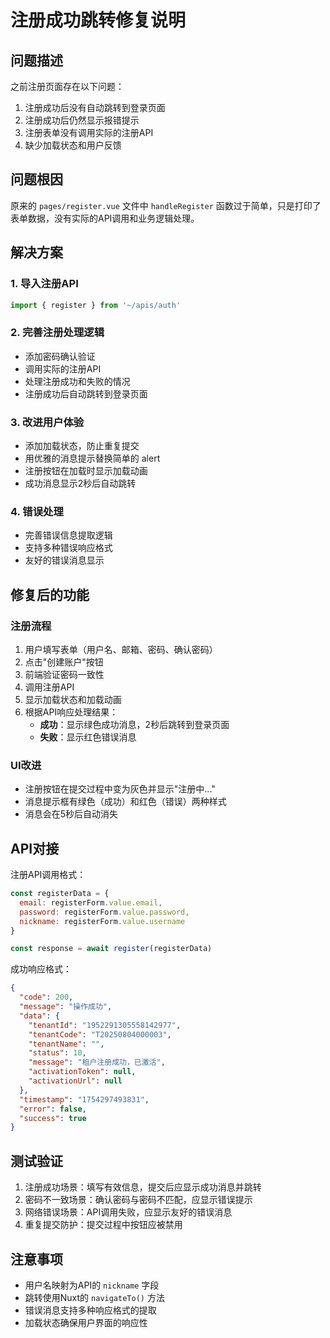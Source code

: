 # 注册成功跳转修复说明

## 问题描述
之前注册页面存在以下问题：
1. 注册成功后没有自动跳转到登录页面
2. 注册成功后仍然显示报错提示
3. 注册表单没有调用实际的注册API
4. 缺少加载状态和用户反馈

## 问题根因
原来的 `pages/register.vue` 文件中 `handleRegister` 函数过于简单，只是打印了表单数据，没有实际的API调用和业务逻辑处理。

## 解决方案

### 1. 导入注册API
```javascript
import { register } from '~/apis/auth'
```

### 2. 完善注册处理逻辑
- 添加密码确认验证
- 调用实际的注册API
- 处理注册成功和失败的情况
- 注册成功后自动跳转到登录页面

### 3. 改进用户体验
- 添加加载状态，防止重复提交
- 用优雅的消息提示替换简单的 alert
- 注册按钮在加载时显示加载动画
- 成功消息显示2秒后自动跳转

### 4. 错误处理
- 完善错误信息提取逻辑
- 支持多种错误响应格式
- 友好的错误消息显示

## 修复后的功能

### 注册流程
1. 用户填写表单（用户名、邮箱、密码、确认密码）
2. 点击"创建账户"按钮
3. 前端验证密码一致性
4. 调用注册API
5. 显示加载状态和加载动画
6. 根据API响应处理结果：
   - **成功**：显示绿色成功消息，2秒后跳转到登录页面
   - **失败**：显示红色错误消息

### UI改进
- 注册按钮在提交过程中变为灰色并显示"注册中..."
- 消息提示框有绿色（成功）和红色（错误）两种样式
- 消息会在5秒后自动消失

## API对接
注册API调用格式：
```javascript
const registerData = {
  email: registerForm.value.email,
  password: registerForm.value.password,
  nickname: registerForm.value.username
}

const response = await register(registerData)
```

成功响应格式：
```json
{
  "code": 200,
  "message": "操作成功",
  "data": {
    "tenantId": "1952291305558142977",
    "tenantCode": "T20250804000003",
    "tenantName": "",
    "status": 10,
    "message": "租户注册成功，已激活",
    "activationToken": null,
    "activationUrl": null
  },
  "timestamp": "1754297493831",
  "error": false,
  "success": true
}
```

## 测试验证
1. 注册成功场景：填写有效信息，提交后应显示成功消息并跳转
2. 密码不一致场景：确认密码与密码不匹配，应显示错误提示
3. 网络错误场景：API调用失败，应显示友好的错误消息
4. 重复提交防护：提交过程中按钮应被禁用

## 注意事项
- 用户名映射为API的 `nickname` 字段
- 跳转使用Nuxt的 `navigateTo()` 方法
- 错误消息支持多种响应格式的提取
- 加载状态确保用户界面的响应性 